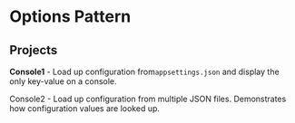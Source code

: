 # Options Pattern



## Projects

**Console1** - Load up configuration from`appsettings.json` and display the only key-value on a console.

Console2 - Load up configuration from multiple JSON files. Demonstrates how configuration values are looked up.
